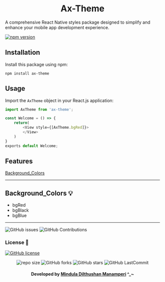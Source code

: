 <div align="center">

# Ax-Theme  

</div>

A comprehensive React Native styles package designed to simplify and enhance your mobile app development experience.

[![npm version](https://img.shields.io/npm/v/ax-theme?labelColor=black&color=636e72&style=for-the-badge)](https://www.npmjs.com/package/ax-theme)

## Installation

Install this package using npm:

```
npm install ax-theme
```

## Usage

Import the `AxTheme` object in your React.js application:

```javascript
import AxTheme from 'ax-theme';
```

```javascript
const Welcome = () => {
    return(
        <View style={[AxTheme.bgRed]}>
        </View>
    )
}
exports default Welcome;
```

## Features

[Background_Colors](#Background_Colors)

---

## Background_Colors 💡

- bgRed
- bgBlack
- bgBlue

---
![GitHub issues](https://img.shields.io/github/issues/Mindula-Dilthushan/AxTheme?&labelColor=black&color=eb3b5a&label=Issues&logo=issues&logoColor=black&style=for-the-badge)
![GitHub Contributions](https://img.shields.io/github/contributors/Mindula-Dilthushan/AxTheme?&labelColor=black&color=8854d0&style=for-the-badge)

### License 📝
[![GitHub license](https://img.shields.io/github/license/Mindula-Dilthushan/AxTheme?&labelColor=black&color=3867d6&style=for-the-badge)](https://github.com/Mindula-Dilthushan/AxTheme/blob/master/LICENSE)


<div align="center">

![repo size](https://img.shields.io/github/repo-size/Mindula-Dilthushan/AxTheme?label=Repo%20Size&style=for-the-badge&labelColor=black&color=20bf6b)
![GitHub forks](https://img.shields.io/github/forks/Mindula-Dilthushan/AxTheme?&labelColor=black&color=0fb9b1&style=for-the-badge)
![GitHub stars](https://img.shields.io/github/stars/Mindula-Dilthushan/AxTheme?&labelColor=black&color=f7b731&style=for-the-badge)
![GitHub LastCommit](https://img.shields.io/github/last-commit/Mindula-Dilthushan/AxTheme?logo=github&labelColor=black&color=d1d8e0&style=for-the-badge)

</div>

<div align="center"> 

#### Developed by [Mindula Dilthushan Manamperi](http://minduladilthushan.netlify.app/) ^_~
</div>
